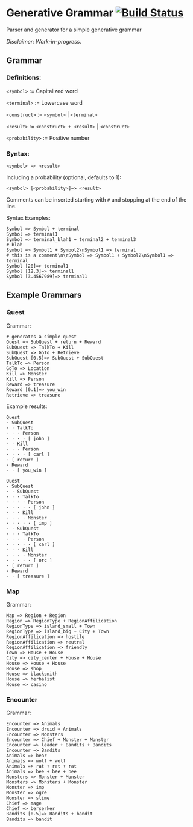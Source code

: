 # Generative Grammar [![Build Status](https://travis-ci.org/anissen/generative-grammar.svg?branch=master)](https://travis-ci.org/anissen/generative-grammar)
Parser and generator for a simple generative grammar

_Disclaimer: Work-in-progress._

## Grammar

### Definitions:
`<symbol>` := Capitalized word

`<terminal>` := Lowercase word

`<construct>` := `<symbol>` | `<terminal>`

`<result>` := `<construct> + <result>` | `<construct>`

`<probability>` := Positive number

### Syntax:
`<symbol> => <result>`

Including a probability (optional, defaults to 1):

`<symbol> [<probability>]=> <result>`

Comments can be inserted starting with `#` and stopping at the end of the line.

Syntax Examples:
```
Symbol => Symbol + terminal
Symbol => terminal1
Symbol => terminal_blah1 + terminal2 + terminal3
# blah
Symbol => Symbol1 + Symbol2\nSymbol1 => terminal
# this is a comment\n\rSymbol => Symbol1 + Symbol2\nSymbol1 => terminal
Symbol [20]=> terminal1
Symbol [12.3]=> terminal1
Symbol [3.4567989]=> terminal1
```

## Example Grammars
### Quest
Grammar:
```
# generates a simple quest
Quest => SubQuest + return + Reward
SubQuest => TalkTo + Kill
SubQuest => GoTo + Retrieve
SubQuest [0.5]=> SubQuest + SubQuest
TalkTo => Person
GoTo => Location
Kill => Monster
Kill => Person
Reward => treasure
Reward [0.1]=> you_win
Retrieve => treasure
```

Example results:
```
Quest
· SubQuest
· · TalkTo
· · · Person
· · · · [ john ]
· · Kill
· · · Person
· · · · [ carl ]
· [ return ]
· Reward
· · [ you_win ]
```

```
Quest
· SubQuest
· · SubQuest
· · · TalkTo
· · · · Person
· · · · · [ john ]
· · · Kill
· · · · Monster
· · · · · [ imp ]
· · SubQuest
· · · TalkTo
· · · · Person
· · · · · [ carl ]
· · · Kill
· · · · Monster
· · · · · [ orc ]
· [ return ]
· Reward
· · [ treasure ]
```

### Map
Grammar:
```
Map => Region + Region
Region => RegionType + RegionAffilication
RegionType => island_small + Town
RegionType => island_big + City + Town
RegionAffilication => hostile
RegionAffilication => neutral
RegionAffilication => friendly
Town => House + House
City => city_center + House + House
House => House + House
House => shop
House => blacksmith
House => herbalist
House => casino
```

### Encounter
Grammar:
```
Encounter => Animals
Encounter => druid + Animals
Encounter => Monsters
Encounter => Chief + Monster + Monster
Encounter => leader + Bandits + Bandits
Encounter => Bandits
Animals => bear
Animals => wolf + wolf
Animals => rat + rat + rat
Animals => bee + bee + bee
Monsters => Monster + Monster
Monsters => Monsters + Monster
Monster => imp
Monster => ogre
Monster => slime
Chief => mage
Chief => berserker
Bandits [0.5]=> Bandits + bandit
Bandits => bandit
```
